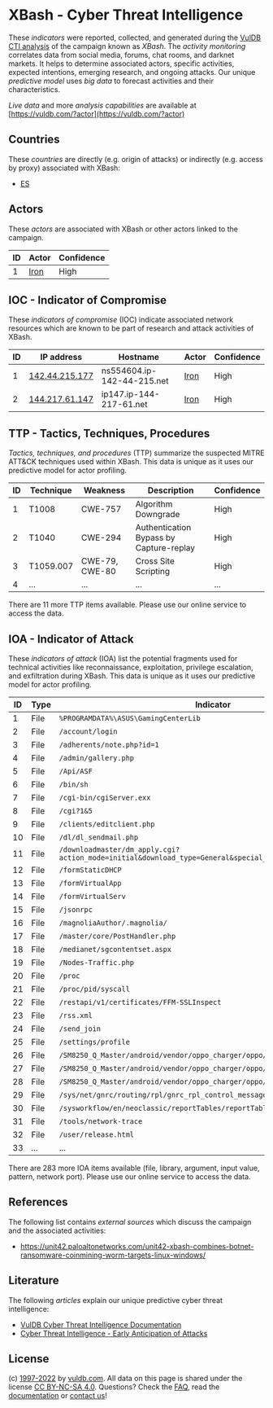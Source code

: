 # XBash - Cyber Threat Intelligence

These _indicators_ were reported, collected, and generated during the [VulDB CTI analysis](https://vuldb.com/?kb.cti) of the campaign known as _XBash_. The _activity monitoring_ correlates data from social media, forums, chat rooms, and darknet markets. It helps to determine associated actors, specific activities, expected intentions, emerging research, and ongoing attacks. Our unique _predictive model_ uses _big data_ to forecast activities and their characteristics.

_Live data_ and more _analysis capabilities_ are available at [https://vuldb.com/?actor](https://vuldb.com/?actor)

## Countries

These _countries_ are directly (e.g. origin of attacks) or indirectly (e.g. access by proxy) associated with XBash:

* [ES](https://vuldb.com/?country.es)

## Actors

These _actors_ are associated with XBash or other actors linked to the campaign.

ID | Actor | Confidence
-- | ----- | ----------
1 | [Iron](https://vuldb.com/?actor.iron) | High

## IOC - Indicator of Compromise

These _indicators of compromise_ (IOC) indicate associated network resources which are known to be part of research and attack activities of XBash.

ID | IP address | Hostname | Actor | Confidence
-- | ---------- | -------- | ----- | ----------
1 | [142.44.215.177](https://vuldb.com/?ip.142.44.215.177) | ns554604.ip-142-44-215.net | [Iron](https://vuldb.com/?actor.iron) | High
2 | [144.217.61.147](https://vuldb.com/?ip.144.217.61.147) | ip147.ip-144-217-61.net | [Iron](https://vuldb.com/?actor.iron) | High

## TTP - Tactics, Techniques, Procedures

_Tactics, techniques, and procedures_ (TTP) summarize the suspected MITRE ATT&CK techniques used within XBash. This data is unique as it uses our predictive model for actor profiling.

ID | Technique | Weakness | Description | Confidence
-- | --------- | -------- | ----------- | ----------
1 | T1008 | CWE-757 | Algorithm Downgrade | High
2 | T1040 | CWE-294 | Authentication Bypass by Capture-replay | High
3 | T1059.007 | CWE-79, CWE-80 | Cross Site Scripting | High
4 | ... | ... | ... | ...

There are 11 more TTP items available. Please use our online service to access the data.

## IOA - Indicator of Attack

These _indicators of attack_ (IOA) list the potential fragments used for technical activities like reconnaissance, exploitation, privilege escalation, and exfiltration during XBash. This data is unique as it uses our predictive model for actor profiling.

ID | Type | Indicator | Confidence
-- | ---- | --------- | ----------
1 | File | `%PROGRAMDATA%\ASUS\GamingCenterLib` | High
2 | File | `/account/login` | High
3 | File | `/adherents/note.php?id=1` | High
4 | File | `/admin/gallery.php` | High
5 | File | `/Api/ASF` | Medium
6 | File | `/bin/sh` | Low
7 | File | `/cgi-bin/cgiServer.exx` | High
8 | File | `/cgi?1&5` | Medium
9 | File | `/clients/editclient.php` | High
10 | File | `/dl/dl_sendmail.php` | High
11 | File | `/downloadmaster/dm_apply.cgi?action_mode=initial&download_type=General&special_cgi=get_language` | High
12 | File | `/formStaticDHCP` | High
13 | File | `/formVirtualApp` | High
14 | File | `/formVirtualServ` | High
15 | File | `/jsonrpc` | Medium
16 | File | `/magnoliaAuthor/.magnolia/` | High
17 | File | `/master/core/PostHandler.php` | High
18 | File | `/medianet/sgcontentset.aspx` | High
19 | File | `/Nodes-Traffic.php` | High
20 | File | `/proc` | Low
21 | File | `/proc/pid/syscall` | High
22 | File | `/restapi/v1/certificates/FFM-SSLInspect` | High
23 | File | `/rss.xml` | Medium
24 | File | `/send_join` | Medium
25 | File | `/settings/profile` | High
26 | File | `/SM8250_Q_Master/android/vendor/oppo_charger/oppo/charger_ic/oppo_mp2650.c` | High
27 | File | `/SM8250_Q_Master/android/vendor/oppo_charger/oppo/oppo_charger.c` | High
28 | File | `/SM8250_Q_Master/android/vendor/oppo_charger/oppo/oppo_vooc.c` | High
29 | File | `/sys/net/gnrc/routing/rpl/gnrc_rpl_control_messages.c` | High
30 | File | `/sysworkflow/en/neoclassic/reportTables/reportTables_Ajax` | High
31 | File | `/tools/network-trace` | High
32 | File | `/user/release.html` | High
33 | ... | ... | ...

There are 283 more IOA items available (file, library, argument, input value, pattern, network port). Please use our online service to access the data.

## References

The following list contains _external sources_ which discuss the campaign and the associated activities:

* https://unit42.paloaltonetworks.com/unit42-xbash-combines-botnet-ransomware-coinmining-worm-targets-linux-windows/

## Literature

The following _articles_ explain our unique predictive cyber threat intelligence:

* [VulDB Cyber Threat Intelligence Documentation](https://vuldb.com/?kb.cti)
* [Cyber Threat Intelligence - Early Anticipation of Attacks](https://www.scip.ch/en/?labs.20201022)

## License

(c) [1997-2022](https://vuldb.com/?kb.changelog) by [vuldb.com](https://vuldb.com/?kb.about). All data on this page is shared under the license [CC BY-NC-SA 4.0](https://creativecommons.org/licenses/by-nc-sa/4.0/). Questions? Check the [FAQ](https://vuldb.com/?kb.faq), read the [documentation](https://vuldb.com/?kb) or [contact us](https://vuldb.com/?contact)!
